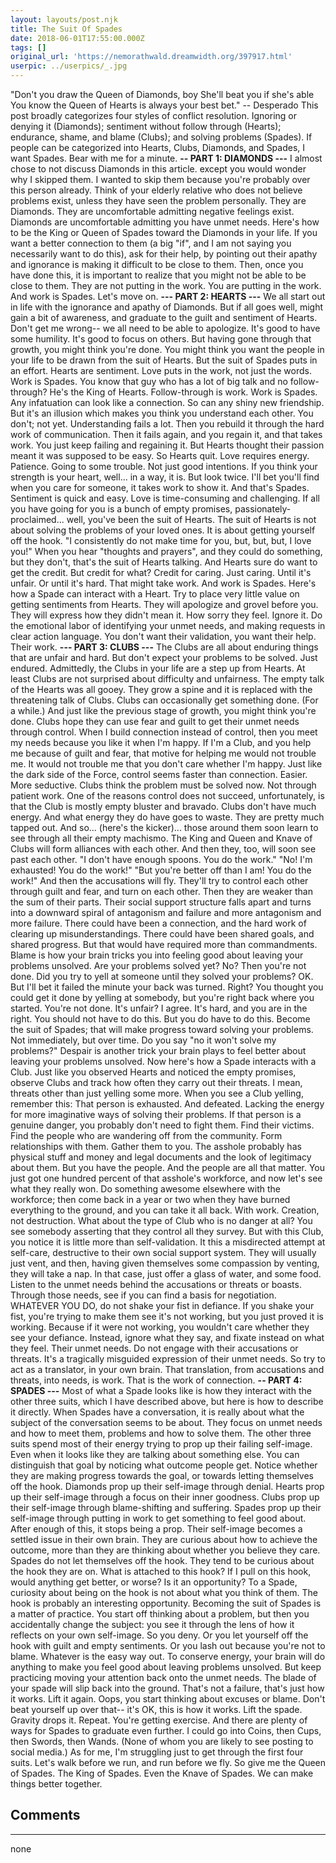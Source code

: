 ```yaml
---
layout: layouts/post.njk
title: The Suit Of Spades
date: 2018-06-01T17:55:00.000Z
tags: []
original_url: 'https://nemorathwald.dreamwidth.org/397917.html'
userpic: ../userpics/_.jpg
---
```

"Don't you draw the Queen of Diamonds, boy She'll beat you if she's able You know the Queen of Hearts is always your best bet." -- Desperado This post broadly categorizes four styles of conflict resolution. Ignoring or denying it (Diamonds); sentiment without follow through (Hearts); endurance, shame, and blame (Clubs); and solving problems (Spades). If people can be categorized into Hearts, Clubs, Diamonds, and Spades, I want Spades. Bear with me for a minute. **\-- PART 1: DIAMONDS ---** I almost chose to not discuss Diamonds in this article. except you would wonder why I skipped them. I wanted to skip them because you're probably over this person already. Think of your elderly relative who does not believe problems exist, unless they have seen the problem personally. They are Diamonds. They are uncomfortable admitting negative feelings exist. Diamonds are uncomfortable admitting you have unmet needs. Here's how to be the King or Queen of Spades toward the Diamonds in your life. If you want a better connection to them (a big "if", and I am not saying you necessarily want to do this), ask for their help, by pointing out their apathy and ignorance is making it difficult to be close to them. Then, once you have done this, it is important to realize that you might not be able to be close to them. They are not putting in the work. You are putting in the work. And work is Spades. Let's move on. **\--- PART 2: HEARTS ---** We all start out in life with the ignorance and apathy of Diamonds. But if all goes well, might gain a bit of awareness, and graduate to the guilt and sentiment of Hearts. Don't get me wrong-- we all need to be able to apologize. It's good to have some humility. It's good to focus on others. But having gone through that growth, you might think you're done. You might think you want the people in your life to be drawn from the suit of Hearts. But the suit of Spades puts in an effort. Hearts are sentiment. Love puts in the work, not just the words. Work is Spades. You know that guy who has a lot of big talk and no follow-through? He's the King of Hearts. Follow-through is work. Work is Spades. Any infatuation can look like a connection. So can any shiny new friendship. But it's an illusion which makes you think you understand each other. You don't; not yet. Understanding fails a lot. Then you rebuild it through the hard work of communication. Then it fails again, and you regain it, and that takes work. You just keep failing and regaining it. But Hearts thought their passion meant it was supposed to be easy. So Hearts quit. Love requires energy. Patience. Going to some trouble. Not just good intentions. If you think your strength is your heart, well... in a way, it is. But look twice. I'll bet you'll find when you care for someone, it takes work to show it. And that's Spades. Sentiment is quick and easy. Love is time-consuming and challenging. If all you have going for you is a bunch of empty promises, passionately-proclaimed... well, you've been the suit of Hearts. The suit of Hearts is not about solving the problems of your loved ones. It is about getting yourself off the hook. "I consistently do not make time for you, but, but, but, I love you!" When you hear "thoughts and prayers", and they could do something, but they don't, that's the suit of Hearts talking. And Hearts sure do want to get the credit. But credit for what? Credit for caring. Just caring. Until it's unfair. Or until it's hard. That might take work. And work is Spades. Here's how a Spade can interact with a Heart. Try to place very little value on getting sentiments from Hearts. They will apologize and grovel before you. They will express how they didn't mean it. How sorry they feel. Ignore it. Do the emotional labor of identifying your unmet needs, and making requests in clear action language. You don't want their validation, you want their help. Their work. **\--- PART 3: CLUBS ---** The Clubs are all about enduring things that are unfair and hard. But don't expect your problems to be solved. Just endured. Admittedly, the Clubs in your life are a step up from Hearts. At least Clubs are not surprised about difficulty and unfairness. The empty talk of the Hearts was all gooey. They grow a spine and it is replaced with the threatening talk of Clubs. Clubs can occasionally get something done. (For a while.) And just like the previous stage of growth, you might think you're done. Clubs hope they can use fear and guilt to get their unmet needs through control. When I build connection instead of control, then you meet my needs because you like it when I'm happy. If I'm a Club, and you help me because of guilt and fear, that motive for helping me would not trouble me. It would not trouble me that you don't care whether I'm happy. Just like the dark side of the Force, control seems faster than connection. Easier. More seductive. Clubs think the problem must be solved now. Not through patient work. One of the reasons control does not succeed, unfortunately, is that the Club is mostly empty bluster and bravado. Clubs don't have much energy. And what energy they do have goes to waste. They are pretty much tapped out. And so... (here's the kicker)... those around them soon learn to see through all their empty machismo. The King and Queen and Knave of Clubs will form alliances with each other. And then they, too, will soon see past each other. "I don't have enough spoons. You do the work." "No! I'm exhausted! You do the work!" "But you're better off than I am! You do the work!" And then the accusations will fly. They'll try to control each other through guilt and fear, and turn on each other. Then they are weaker than the sum of their parts. Their social support structure falls apart and turns into a downward spiral of antagonism and failure and more antagonism and more failure. There could have been a connection, and the hard work of clearing up misunderstandings. There could have been shared goals, and shared progress. But that would have required more than commandments. Blame is how your brain tricks you into feeling good about leaving your problems unsolved. Are your problems solved yet? No? Then you're not done. Did you try to yell at someone until they solved your problems? OK. But I'll bet it failed the minute your back was turned. Right? You thought you could get it done by yelling at somebody, but you're right back where you started. You're not done. It's unfair? I agree. It's hard, and you are in the right. You should not have to do this. But you do have to do this. Become the suit of Spades; that will make progress toward solving your problems. Not immediately, but over time. Do you say "no it won't solve my problems?" Despair is another trick your brain plays to feel better about leaving your problems unsolved. Now here's how a Spade interacts with a Club. Just like you observed Hearts and noticed the empty promises, observe Clubs and track how often they carry out their threats. I mean, threats other than just yelling some more. When you see a Club yelling, remember this: That person is exhausted. And defeated. Lacking the energy for more imaginative ways of solving their problems. If that person is a genuine danger, you probably don't need to fight them. Find their victims. Find the people who are wandering off from the community. Form relationships with them. Gather them to you. The asshole probably has physical stuff and money and legal documents and the look of legitimacy about them. But you have the people. And the people are all that matter. You just got one hundred percent of that asshole's workforce, and now let's see what they really won. Do something awesome elsewhere with the workforce; then come back in a year or two when they have burned everything to the ground, and you can take it all back. With work. Creation, not destruction. What about the type of Club who is no danger at all? You see somebody asserting that they control all they survey. But with this Club, you notice it is little more than self-validation. It this a misdirected attempt at self-care, destructive to their own social support system. They will usually just vent, and then, having given themselves some compassion by venting, they will take a nap. ln that case, just offer a glass of water, and some food. Listen to the unmet needs behind the accusations or threats or boasts. Through those needs, see if you can find a basis for negotiation. WHATEVER YOU DO, do not shake your fist in defiance. If you shake your fist, you're trying to make them see it's not working, but you just proved it is working. Because if it were not working, you wouldn't care whether they see your defiance. Instead, ignore what they say, and fixate instead on what they feel. Their unmet needs. Do not engage with their accusations or threats. It's a tragically misguided expression of their unmet needs. So try to act as a translator, in your own brain. That translation, from accusations and threats, into needs, is work. That is the work of connection. **\-- PART 4: SPADES ---** Most of what a Spade looks like is how they interact with the other three suits, which I have described above, but here is how to describe it directly. When Spades have a conversation, it is really about what the subject of the conversation seems to be about. They focus on unmet needs and how to meet them, problems and how to solve them. The other three suits spend most of their energy trying to prop up their failing self-image. Even when it looks like they are talking about something else. You can distinguish that goal by noticing what outcome people get. Notice whether they are making progress towards the goal, or towards letting themselves off the hook. Diamonds prop up their self-image through denial. Hearts prop up their self-image through a focus on their inner goodness. Clubs prop up their self-image through blame-shifting and suffering. Spades prop up their self-image through putting in work to get something to feel good about. After enough of this, it stops being a prop. Their self-image becomes a settled issue in their own brain. They are curious about how to achieve the outcome, more than they are thinking about whether you believe they care. Spades do not let themselves off the hook. They tend to be curious about the hook they are on. What is attached to this hook? If I pull on this hook, would anything get better, or worse? Is it an opportunity? To a Spade, curiosity about being on the hook is not about what you think of them. The hook is probably an interesting opportunity. Becoming the suit of Spades is a matter of practice. You start off thinking about a problem, but then you accidentally change the subject: you see it through the lens of how it reflects on your own self-image. So you deny. Or you let yourself off the hook with guilt and empty sentiments. Or you lash out because you're not to blame. Whatever is the easy way out. To conserve energy, your brain will do anything to make you feel good about leaving problems unsolved. But keep practicing moving your attention back onto the unmet needs. The blade of your spade will slip back into the ground. That's not a failure, that's just how it works. Lift it again. Oops, you start thinking about excuses or blame. Don't beat yourself up over that-- it's OK, this is how it works. Lift the spade. Gravity drops it. Repeat. You're getting exercise. And there are plenty of ways for Spades to graduate even further. I could go into Coins, then Cups, then Swords, then Wands. (None of whom you are likely to see posting to social media.) As for me, I'm struggling just to get through the first four suits. Let's walk before we run, and run before we fly. So give me the Queen of Spades. The King of Spades. Even the Knave of Spades. We can make things better together.

## Comments

---

none
